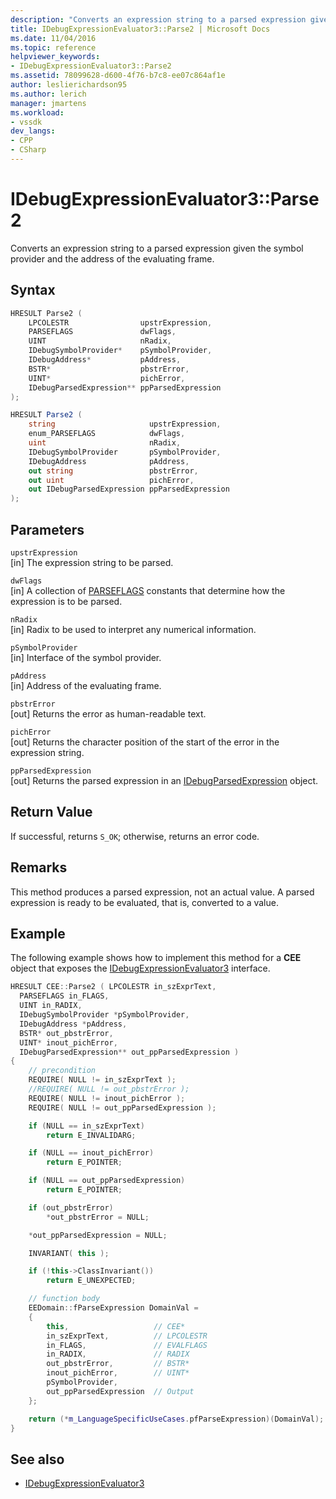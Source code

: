 ```yaml
---
description: "Converts an expression string to a parsed expression given the symbol provider and the address of the evaluating frame."
title: IDebugExpressionEvaluator3::Parse2 | Microsoft Docs
ms.date: 11/04/2016
ms.topic: reference
helpviewer_keywords:
- IDebugExpressionEvaluator3::Parse2
ms.assetid: 78099628-d600-4f76-b7c8-ee07c864af1e
author: leslierichardson95
ms.author: lerich
manager: jmartens
ms.workload:
- vssdk
dev_langs:
- CPP
- CSharp
---
```

# IDebugExpressionEvaluator3::Parse2
Converts an expression string to a parsed expression given the symbol provider and the address of the evaluating frame.

## Syntax

```cpp
HRESULT Parse2 (
    LPCOLESTR                upstrExpression,
    PARSEFLAGS               dwFlags,
    UINT                     nRadix,
    IDebugSymbolProvider*    pSymbolProvider,
    IDebugAddress*           pAddress,
    BSTR*                    pbstrError,
    UINT*                    pichError,
    IDebugParsedExpression** ppParsedExpression
);
```

```csharp
HRESULT Parse2 (
    string                     upstrExpression,
    enum_PARSEFLAGS            dwFlags,
    uint                       nRadix,
    IDebugSymbolProvider       pSymbolProvider,
    IDebugAddress              pAddress,
    out string                 pbstrError,
    out uint                   pichError,
    out IDebugParsedExpression ppParsedExpression
);
```

## Parameters
`upstrExpression`\
[in] The expression string to be parsed.

`dwFlags`\
[in] A collection of [PARSEFLAGS](../../../extensibility/debugger/reference/parseflags.md) constants that determine how the expression is to be parsed.

`nRadix`\
[in] Radix to be used to interpret any numerical information.

`pSymbolProvider`\
[in] Interface of the symbol provider.

`pAddress`\
[in] Address of the evaluating frame.

`pbstrError`\
[out] Returns the error as human-readable text.

`pichError`\
[out] Returns the character position of the start of the error in the expression string.

`ppParsedExpression`\
[out] Returns the parsed expression in an [IDebugParsedExpression](../../../extensibility/debugger/reference/idebugparsedexpression.md) object.

## Return Value
If successful, returns `S_OK`; otherwise, returns an error code.

## Remarks
This method produces a parsed expression, not an actual value. A parsed expression is ready to be evaluated, that is, converted to a value.

## Example
The following example shows how to implement this method for a **CEE** object that exposes the [IDebugExpressionEvaluator3](../../../extensibility/debugger/reference/idebugexpressionevaluator3.md) interface.

```cpp
HRESULT CEE::Parse2 ( LPCOLESTR in_szExprText,
  PARSEFLAGS in_FLAGS,
  UINT in_RADIX,
  IDebugSymbolProvider *pSymbolProvider,
  IDebugAddress *pAddress,
  BSTR* out_pbstrError,
  UINT* inout_pichError,
  IDebugParsedExpression** out_ppParsedExpression )
{
    // precondition
    REQUIRE( NULL != in_szExprText );
    //REQUIRE( NULL != out_pbstrError );
    REQUIRE( NULL != inout_pichError );
    REQUIRE( NULL != out_ppParsedExpression );

    if (NULL == in_szExprText)
        return E_INVALIDARG;

    if (NULL == inout_pichError)
        return E_POINTER;

    if (NULL == out_ppParsedExpression)
        return E_POINTER;

    if (out_pbstrError)
        *out_pbstrError = NULL;

    *out_ppParsedExpression = NULL;

    INVARIANT( this );

    if (!this->ClassInvariant())
        return E_UNEXPECTED;

    // function body
    EEDomain::fParseExpression DomainVal =
    {
        this,                   // CEE*
        in_szExprText,          // LPCOLESTR
        in_FLAGS,               // EVALFLAGS
        in_RADIX,               // RADIX
        out_pbstrError,         // BSTR*
        inout_pichError,        // UINT*
        pSymbolProvider,
        out_ppParsedExpression  // Output
    };

    return (*m_LanguageSpecificUseCases.pfParseExpression)(DomainVal);
}
```

## See also
- [IDebugExpressionEvaluator3](../../../extensibility/debugger/reference/idebugexpressionevaluator3.md)
